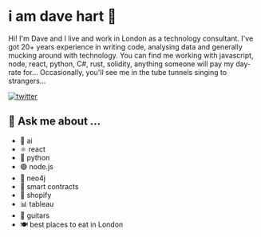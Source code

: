 



# i am dave hart 👋 

Hi! I'm Dave and I live and work in London as a technology consultant. I've got 20+ years experience in writing code, analysing data and generally mucking around with technology. You can find me working with javascript, node, react, python, C#, rust, solidity, anything someone will pay my day-rate for... Occasionally, you'll see me in the tube tunnels singing to strangers...

[![twitter](https://img.shields.io/badge/twitter-@iamdavehart-blue.svg)](http://twitter.com/iamdavehart)



## 💬 Ask me about ...

- 🧠 ai
- ⚛️ react
- 🐍 python
- 🟢 node.js
- 🔅 neo4j
- 📜 smart contracts
- 🛒 shopify
- 📊 tableau 
- 🎸 guitars
- 🍽️ best places to eat in London




<!--
**iamdavehart/iamdavehart** is a ✨ _special_ ✨ repository because its `README.md` (this file) appears on your GitHub profile.

Here are some ideas to get you started:

- 🌱 I’m currently learning ...
- 👯 I’m looking to collaborate on ...
- 🤔 I’m looking for help with ...
- 💬 Ask me about ...
- 📫 How to reach me: ...
- 😄 Pronouns: ...
- ⚡ Fun fact: ...
-->
